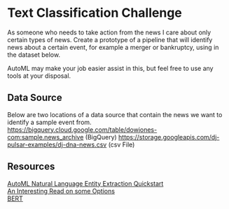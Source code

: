 # Text Classification Challenge
As someone who needs to take action from the news I care about only certain types of news. Create a prototype of a pipeline that will identify news about a certain event, for example a merger or bankruptcy, using in the dataset below.

AutoML may make your job easier assist in this, but feel free to use any tools at your disposal.

## Data Source
Below are two locations of a data source that contain the news we want to identify a sample event from.
https://bigquery.cloud.google.com/table/dowjones-com:sample.news_archive (BigQuery)
https://storage.googleapis.com/dj-pulsar-examples/dj-dna-news.csv (csv File)

## Resources
[AutoML Natural Language Entity Extraction Quickstart](https://cloud.google.com/natural-language/automl/entity-analysis/docs/quickstart)  
[An Interesting Read on some Options](https://towardsdatascience.com/choosing-between-tensorflow-keras-bigquery-ml-and-automl-natural-language-for-text-classification-6b1c9fc21013)  
[BERT](https://github.com/google-research/bert)  
